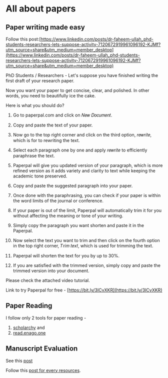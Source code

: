# All about papers
## Paper writing made easy
Follow this post:[https://www.linkedin.com/posts/dr-faheem-ullah_phd-students-researchers-lets-suppose-activity-7120672919961096192-KJMf?utm_source=share&utm_medium=member_desktop](https://www.linkedin.com/posts/dr-faheem-ullah_phd-students-researchers-lets-suppose-activity-7120672919961096192-KJMf?utm_source=share&utm_medium=member_desktop)

PhD Students / Researchers - Let's suppose you have finished writing the first draft of your research paper.

Now you want your paper to get concise, clear, and polished. In other words, you need to beautifully ice the cake.

Here is what you should do?

1. Go to paperpal.com and click on 𝑁𝑒𝑤 𝐷𝑜𝑐𝑢𝑚𝑒𝑛𝑡.

2. Copy and paste the text of your paper.

3. Now go to the top right corner and click on the third option, 𝑟𝑒𝑤𝑟𝑖𝑡𝑒, which is for to rewriting the text.

4. Select each paragraph one by one and apply 𝑟𝑒𝑤𝑟𝑖𝑡𝑒 to efficiently paraphrase the text.

5. Paperpal will give you updated version of your paragraph, which is more refined version as it adds variety and clarity to text while keeping the academic tone preserved.

6. Copy and paste the suggested paragraph into your paper.

7. Once done with the paraphrasing, you can check if your paper is within the word limits of the journal or conference.

8. If your paper is out of the limit, Paperpal will automatically trim it for you without affecting the meaning or tone of your writing.

9. Simply copy the paragraph you want shorten and paste it in the Paperpal.

10. Now select the text you want to trim and then click on the fourth option in the top right corner, 𝑇𝑟𝑖𝑚 𝑡𝑒𝑥𝑡, which is used for trimming the text.

11. Paperpal will shorten the text for you by up to 30%.

12. If you are satisfied with the trimmed version, simply copy and paste the trimmed version into your document.

Please check the attached video tutorial.

Link to try Paperpal for free - [https://bit.ly/3ICvXKR](https://bit.ly/3ICvXKR)

## Paper Reading
I follow only 2 tools for paper reading -
1. [scholarchy](https://article-summarizer.scholarcy.com/summarizer) and 
2. [read.enago.one](https://read.enago.one/)

## Manuscript Evaluation
See this [post](https://www.linkedin.com/posts/dr-faheem-ullah_phd-students-do-you-want-your-manuscript-activity-7104772654506672130-zTYs?utm_source=share&utm_medium=member_desktop)

Follow this [post for every resources](https://www.linkedin.com/posts/dr-faheem-ullah_research-phd-ai-activity-7112745203169378304-rcWK?utm_source=share&utm_medium=member_desktop).

